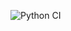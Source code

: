 ![Python CI](https://github.com/ImJustHenry/github-actions-demo/actions/workflows/python-test.yml/badge.svg)
